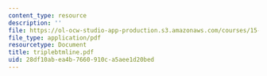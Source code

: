 ```yaml
---
content_type: resource
description: ''
file: https://ol-ocw-studio-app-production.s3.amazonaws.com/courses/15-974-leadership-lab-spring-2003/28df10abea4b7660910ca5aee1d20bed_triplebtmline.pdf
file_type: application/pdf
resourcetype: Document
title: triplebtmline.pdf
uid: 28df10ab-ea4b-7660-910c-a5aee1d20bed
---
```

